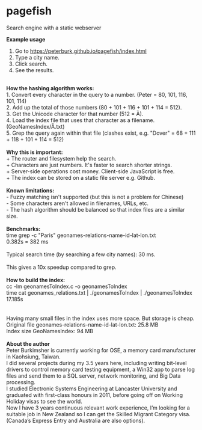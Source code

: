 # pagefish
Search engine with a static webserver<br/>

<b>Example usage</b><br/>
1. Go to <a href="https://peterburk.github.io/pagefish/index.html" target=_blank>https://peterburk.github.io/pagefish/index.html</a><br/>
2. Type a city name. <br/>
3. Click search. <br/>
4. See the results. <br/>
<br/>
<b>How the hashing algorithm works:</b><br/>
1. Convert every character in the query to a number. (Peter = 80, 101, 116, 101, 114) <br/>
2. Add up the total of those numbers (80 + 101 + 116 + 101 + 114 = 512).  <br/>
3. Get the Unicode character for that number (512 = Ȁ).  <br/>
4. Load the index file that uses that character as a filename. (GeoNamesIndex/Ȁ.txt) <br/>
5. Grep the query again within that file (clashes exist, e.g. "Dover" = 68 + 111 + 118 + 101 + 114 = 512) <br/>
<br/>
<b>Why this is important:</b><br/>
+ The router and filesystem help the search. <br/>
+ Characters are just numbers. It's faster to search shorter strings. <br/>
+ Server-side operations cost money. Client-side JavaScript is free. <br/>
+ The index can be stored on a static file server e.g. Github. <br/>
<br/>
<b>Known limitations:</b><br/>
- Fuzzy matching isn't supported (but this is not a problem for Chinese)<br/>
- Some characters aren't allowed in filenames, URLs, etc. <br/>
- The hash algorithm should be balanced so that index files are a similar size. <br/>
<br/>
<b>Benchmarks:</b><br/>
time grep -c "Paris" geonames-relations-name-id-lat-lon.txt <br/>
0.382s = 382 ms<br/>
<br/>
Typical search time (by searching a few city names): 30 ms. <br/>
<br/>
This gives a 10x speedup compared to grep. <br/>
<br/>
<b>How to build the index:</b><br/>
cc -lm geonamesToIndex.c -o geonamesToIndex <br/>
time cat geonames_relations.txt | ./geonamesToIndex | ./geonamesToIndex <br/>
17.185s<br/>
<br/>
<br/>
Having many small files in the index uses more space. But storage is cheap. <br/>
Original file geonames-relations-name-id-lat-lon.txt: 25.8 MB<br/>
Index size GeoNamesIndex: 94 MB<br/>
<br/>
<b>About the author</b><br/>
Peter Burkimsher is currently working for OSE, a memory card manufacturer in Kaohsiung, Taiwan. <br/>
I did several projects during my 3.5 years here, including writing bit-level drivers to control memory card testing equipment, a Win32 app to parse log files and send them to a SQL server, network monitoring, and Big Data processing. <br/>
I studied Electronic Systems Engineering at Lancaster University and graduated with first-class honours in 2011, before going off on Working Holiday visas to see the world. <br/>
Now I have 3 years continuous relevant work experience, I’m looking for a suitable job in New Zealand so I can get the Skilled Migrant Category visa. <br/>
(Canada’s Express Entry and Australia are also options).<br/>
<br/>